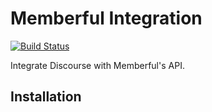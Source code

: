 # Memberful Integration

[![Build Status](https://travis-ci.org/choiceaustralia/memberful-badges.svg?branch=master)](https://travis-ci.org/choiceaustralia/memberful-badges)

Integrate Discourse with Memberful's API.

## Installation
